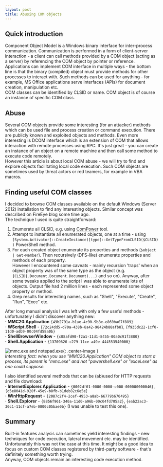 ```yaml
---
layout: post
title: Abusing COM objects
---
```


## Quick introduction
Component Object Model is a Windows binary interface for inter-process communication. Communication is performed in a form of client-server interaction - a client can call methods provided by a COM object (acting as a server) by referencing the COM object by pointer or reference.  
Applications can implement COM interface in multiple ways - the bottom line is that the binary (compiled) object must provide methods for other processes to interact with. Such methods can be used for anything - for example, MS Office applications serve interfaces (APIs) for document creation, manipulation etc.  
COM classes can be identified by CLSID or name. COM object is of course an instance of specific COM class.

## Abuse
Several COM objects provide some interesting (for an attacker) methods which can be used file and process creation or command execution. There are publicly known and exploited objects and methods. Even more interesting is DCOM interface which is an extension of COM that allows interaction with remote processes using RPC. It's just great - you can create an instance of an object on a remote machine and then call some method to execute code remotely.  
However this article is about local COM abuse - we will try to find and explore objects facilitating local code execution. Such COM objects are sometimes used by threat actors or red teamers, for example in VBA macros.  

## Finding useful COM classes
I decided to browse COM classes available on the default Windows (Server 2012) installation to find any interesting objects. Similar concept was described on FireEye blog some time ago.  
The technique I used is quite straightforward:  
1. Enumerate all CLSID, e.g. using [ComPower](https://github.com/Kriegel/ComPower) tool.
2. Attempt to instantiate all enumerated objects, one at a time - using `[System.Activator]::CreateInstance([type]::GetTypeFromCLSID($CLSID))` PowerShell method.
3. For each created object enumerate its properties and methods (`$object | Get-Member`). Then recursively (DFS-like) enumerate properties and methods of each property.  
However I encountered some caveats - mainly recursion 'traps' when an object property was of the same type as the object (e.g. `{CLSID}.Document.Document.Document(...)` and so on). Anyway, after some tweaks applied to the script I was able to enumerate lots of objects. Output file had 2 million lines - each represented some object property or method.
4. Grep results for interesting names, such as "Shell", "Execute", "Create", "Run", "Exec" etc.  

After long manual analysis I was left with only a few useful methods - unfortunately I didn't discover anything new:  
⋅ **MMC20.Application** `{49b2791a-b1ae-4c90-9b8e-e860ba07f889}`  
⋅ **WScript.Shell** - `{72c24dd5-d70a-438b-8a42-98424b88afb8}`, `{f935dc22-1cf0-11d0-adb9-00c04fd58a0b}`  
⋅ **ShellBrowserWindow** - `{c08afd90-f2a1-11d1-8455-00a0c91f3880}`  
⋅ **Shell.Application** - `{13709620-c279-11ce-a49e-444553540000}`  
  
  
![mmc.exe and notepad.exe](../images/2020-3-10-Abusing_COM_Objects/mmc_notepad.gif "mmc.exe and notepad.exe"){: .center-image }  
*Interesting fact: when you use "MMC20.Application" COM object to start a process, its parent is "mmc.exe" and not "powershell.exe" or "excel.exe" as one could suppose.*  

I also identified several methods that can be (ab)used for HTTP requests and file download:  
⋅ **InternetExplorer.Application** - `{0002df01-0000-0000-c000-000000000046}`, `{d5e8041d-920f-45e9-b8fb-b1deb82c6e5e}`  
⋅ **WinHttpRequest** - `{2087c2f4-2cef-4953-a8ab-66779b670495}`  
⋅ **Shell.Explorer** - `{8856f961-340a-11d0-a96b-00c04fd705a2}`, `{eab22ac3-30c1-11cf-a7eb-0000c05bae0b}` (I was unable to test this one).  

## Summary
Built-in features analysis can sometimes yield interesting findings - new techniques for code execution, lateral movement etc. may be identified. Unfortunately this was not the case at this time. It might be a good idea to focus on custom COM classes registered by third-party software - that's definitely something worth trying.  
Anyway, COM objects remain an interesting code execution method.
